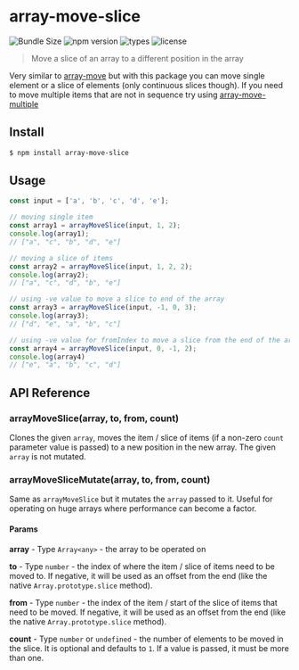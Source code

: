 # array-move-slice

![Bundle Size](https://badgen.net/bundlephobia/minzip/array-move-slice) ![npm version](https://badgen.net/npm/v/array-move-slice) ![types](https://badgen.net/npm/types/array-move-slice) ![license](https://badgen.net/npm/license/array-move-slice)

> Move a slice of an array to a different position in the array

Very similar to [array-move](https://github.com/sindresorhus/array-move) but with this package you can move single element or a slice of elements (only continuous slices though). If you need to move multiple items that are not in sequence try using [array-move-multiple](https://www.npmjs.com/package/array-move-multiple)

## Install

```sh
$ npm install array-move-slice
```

## Usage

```js
const input = ['a', 'b', 'c', 'd', 'e'];

// moving single item
const array1 = arrayMoveSlice(input, 1, 2);
console.log(array1);
// ["a", "c", "b", "d", "e"]

// moving a slice of items
const array2 = arrayMoveSlice(input, 1, 2, 2);
console.log(array2);
// ["a", "c", "d", "b", "e"]

// using -ve value to move a slice to end of the array
const array3 = arrayMoveSlice(input, -1, 0, 3);
console.log(array3);
// ["d", "e", "a", "b", "c"]

// using -ve value for fromIndex to move a slice from the end of the array
const array4 = arrayMoveSlice(input, 0, -1, 2);
console.log(array4)
// ["e", "a", "b", "c", "d"]
```

## API Reference

### arrayMoveSlice(array, to, from, count)

Clones the given `array`, moves the item / slice of items (if a non-zero `count` parameter value is passed) to a new position in the new array. The given `array` is not mutated.

### arrayMoveSliceMutate(array, to, from, count)

Same as `arrayMoveSlice` but it mutates the `array` passed to it. Useful for operating on huge arrays where performance can become a factor.

#### Params

**array** - Type `Array<any>` - the array to be operated on

**to** - Type `number` - the index of where the item / slice of items need to be moved to. If negative, it will be used as an offset from the end (like the native `Array.prototype.slice` method).

**from** - Type `number` - the index of the item / start of the slice of items that need to be moved. If negative, it will be used as an offset from the end (like the native `Array.prototype.slice` method).

**count** - Type `number` or `undefined` - the number of elements to be moved in the slice. It is optional and defaults to `1`. If a value is passed, it must be more than one.
